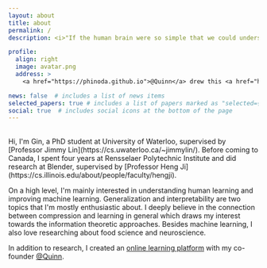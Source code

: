 ```yaml
---
layout: about
title: about
permalink: /
description: <i>"If the human brain were so simple that we could understand it, we would be so simple that we couldn't."</i>

profile:
  align: right
  image: avatar.png
  address: >
    <a href="https://phinoda.github.io">@Quinn</a> drew this <a href="https://www.klei.com/games/dont-starve">Don't Starve</a> character of me

news: false  # includes a list of news items
selected_papers: true # includes a list of papers marked as "selected={true}"
social: true  # includes social icons at the bottom of the page
---
```

<br>
Hi, I'm Gin, a PhD student at University of Waterloo, supervised by [Professor Jimmy Lin](https://cs.uwaterloo.ca/~jimmylin/). Before coming to Canada, I spent four years at Rensselaer Polytechnic Institute and did research at Blender, supervised by [Professor Heng Ji](https://cs.illinois.edu/about/people/faculty/hengji).

On a high level, I'm mainly interested in understanding human learning and improving machine learning.
Generalization and interpretability are two topics that I'm mostly enthusiastic about. I deeply believe in the connection between compression and learning in general which draws my interest towards the information theoretic approaches.
Besides machine learning, I also love researching about food science and neuroscience.

In addition to research, I created an [online learning platform](https://www.warmmachine.org/) with my co-founder <a href="https://phinoda.github.io">@Quinn</a>.

